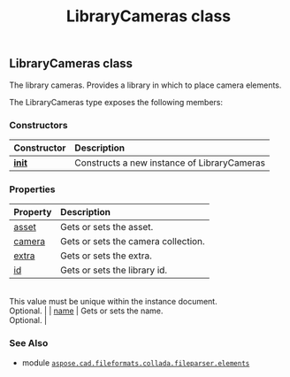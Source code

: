 ﻿---
title: LibraryCameras class
second_title: Aspose.CAD for Python via .NET API References
description: 
type: docs
weight: 600
url: /aspose.cad.fileformats.collada.fileparser.elements/librarycameras/
is_root: false
---

## LibraryCameras class

The library cameras.
Provides a library in which to place camera elements.



The LibraryCameras type exposes the following members:

### Constructors
| Constructor | Description |
| :- | :- |
| [__init__](/cad/python-net/aspose.cad.fileformats.collada.fileparser.elements/librarycameras/__init__/#) | Constructs a new instance of LibraryCameras |


### Properties
| Property | Description |
| :- | :- |
| [asset](/cad/python-net/aspose.cad.fileformats.collada.fileparser.elements/librarycameras/asset) | Gets or sets the asset. |
| [camera](/cad/python-net/aspose.cad.fileformats.collada.fileparser.elements/librarycameras/camera) | Gets or sets the camera collection. |
| [extra](/cad/python-net/aspose.cad.fileformats.collada.fileparser.elements/librarycameras/extra) | Gets or sets the extra. |
| [id](/cad/python-net/aspose.cad.fileformats.collada.fileparser.elements/librarycameras/id) | Gets or sets the library id.<br/>This value must be unique within the instance document.<br/>Optional. |
| [name](/cad/python-net/aspose.cad.fileformats.collada.fileparser.elements/librarycameras/name) | Gets or sets the name.<br/>Optional. |



### See Also
* module [`aspose.cad.fileformats.collada.fileparser.elements`](..)
